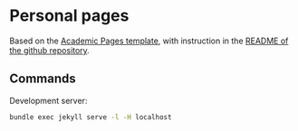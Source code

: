 # Personal pages

Based on the [Academic Pages template](https://academicpages.github.io/), with instruction in the [README of the github repository](https://github.com/academicpages/academicpages.github.io/blob/master/README.md).

## Commands

Development server:
```bash
bundle exec jekyll serve -l -H localhost
```